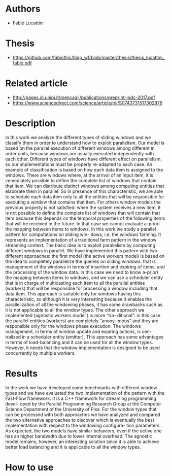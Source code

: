 # Authors

* Fabio Lucattini 

# Thesis

* https://github.com/fabiottini/hlpp_wf/blob/master/thesis/thesis_lucattini_fabio.pdf

# Related article

* http://pages.di.unipi.it/mencagli/publications/preprint-jpdc-2017.pdf
* https://www.sciencedirect.com/science/article/pii/S0743731517302976

# Description

In this work we analyze the different types of sliding windows and we classify them in order to understand how to exploit parallelism. Our model is based on the parallel execution of different windows among different in order units, because windows are usually executed independently with each other. Different types of windows have different effect on parallelism, so our implementations must be properly re-adapted to each case.
An example of classification is based on how each data item is assigned to the windows. There are windows where, at the arrival of an input item, it is immediately possible to define the complete list of windows that contain that item. We can distribute distinct windows among computing entities that elaborate them in parallel. So in presence of this characteristic, we are able to schedule each data item only to all the entities that will be responsible for executing a window that contains that item. For others window models the previous property is not satisfied: when the system receives a new item, it is not possible to define the complete list of windows that will contain that item because this depends on the temporal properties of the following items that will be received in the future. In that case we cannot evaluate a-priori the mapping between items to windows.
In this work we study a parallel pattern for computations on sliding win- dows, i.e. the windows farming. It represents an implementation of a traditional farm pattern in the window streaming context. The basic idea is to exploit parallelism by computing different windows in parallel.
We have implemented this pattern with two different approaches: the first model (the active workers model) is based on the idea to completely parallelize the queries on sliding windows: that is management of the windows in terms of insertion and expiring of items, and the processing of the window data. In this case we need to know a-priori the mapping between items to windows, and we can use a scheduler entity that is in charge of multicasting each item to all the parallel entities (workers) that will be responsible for processing a window including that data item. This approach is suitable only for windows having this characteristic, so although it is very interesting because it enables the parallelization of all the windowing phases, it has some drawbacks such as it is not applicable to all the window types.
The other approach we implemented (agnostic workers model ) is more “tra- ditional”: in this case the parallel entities (workers) are completely “anony- mous” and they are responsible only for the windows phase execution. The windows management, in terms of window update and expiring actions, is cen- tralized in a scheduler entity (emitter). This approach has some advantages in terms of load-balancing and it can be used for all the window types. However, it needs that the window implementation is designed to be used concurrently by multiple workers.

# Results

In the work we have developed some benchmarks with different window types and we have evaluated the two implementation of the pattern with the Fast-Flow framework. It is a C++ framework for streaming programming devel- oped by the Parallel Programming Research Group at the Computer Science Department of the University of Pisa.
For the window types that can be processed with both approaches we have analyzed and compared the two alternative approaches to discover which is eventually the best implementation with respect to the windowing configura- tion parameters. As expected, the two models have similar behaviors, even if the active one has an higher bandwidth due to lower internal overhead. The agnostic model remains, however, an interesting solution since it is able to achieve better load balancing and it is applicable to all the window types.

# How to use

